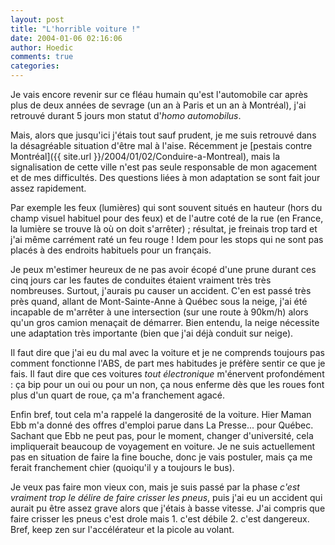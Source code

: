 ```yaml
---
layout: post
title: "L'horrible voiture !"
date: 2004-01-06 02:16:06
author: Hoedic
comments: true
categories: 
---
```



Je vais encore revenir sur ce fléau humain qu'est l'automobile car après plus de deux années de sevrage (un an à Paris et un an à Montréal), j'ai retrouvé durant 5 jours mon statut d'*homo automobilus*.

Mais, alors que jusqu'ici j'étais tout sauf prudent, je me suis retrouvé dans la désagréable situation d'être mal à l'aise. Récemment je [pestais contre Montréal]({{ site.url }}/2004/01/02/Conduire-a-Montreal), mais la signalisation de cette ville n'est pas seule responsable de mon agacement et de mes difficultés. Des questions liées à mon adaptation se sont fait jour assez rapidement.

Par exemple les feux (lumières) qui sont souvent situés en hauteur (hors du champ visuel habituel pour des feux) et de l'autre coté de la rue (en France, la lumière se trouve là où on doit s'arrêter) ; résultat, je freinais trop tard et j'ai même carrément raté un feu rouge ! Idem pour les stops qui ne sont pas placés à des endroits habituels pour un français.

Je peux m'estimer heureux de ne pas avoir écopé d'une prune durant ces cinq jours car les fautes de conduites étaient vraiment très très nombreuses. Surtout, j'aurais pu causer un accident. C'en est passé très près quand, allant de Mont-Sainte-Anne à Québec sous la neige, j'ai été incapable de m'arrêter à une intersection (sur une route à 90km/h) alors qu'un gros camion menaçait de démarrer. Bien entendu, la neige nécessite une adaptation très importante (bien que j'ai déjà conduit sur neige).

Il faut dire que j'ai eu du mal avec la voiture et je ne comprends toujours pas comment fonctionne l'ABS, de part mes habitudes je préfère sentir ce que je fais. Il faut dire que ces voitures *tout électronique* m'énervent profondément : ça bip pour un oui ou pour un non, ça nous enferme dès que les roues font plus d'un quart de roue, ça m'a franchement agacé.

Enfin bref, tout cela m'a rappelé la dangerosité de la voiture. Hier Maman Ebb m'a donné des offres d'emploi parue dans La Presse... pour Québec. Sachant que Ebb ne peut pas, pour le moment, changer d'université, cela impliquerait beaucoup de voyagement en voiture. Je ne suis actuellement pas en situation de faire la fine bouche, donc je vais postuler, mais ça me ferait franchement chier (quoiqu'il y a toujours le bus).

Je veux pas faire mon vieux con, mais je suis passé par la phase *c'est vraiment trop le délire de faire crisser les pneus*, puis j'ai eu un accident qui aurait pu être assez grave alors que j'étais à basse vitesse. J'ai compris que faire crisser les pneus c'est drole mais 1. c'est débile 2. c'est dangereux. Bref, keep zen sur l'accélérateur et la picole au volant.